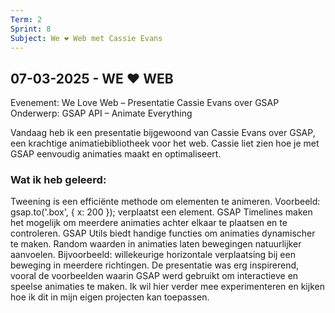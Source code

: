 ```yaml
---
Term: 2  
Sprint: 8  
Subject: We ❤️ Web met Cassie Evans  
---
```


## 07-03-2025 - WE ❤️ WEB

Evenement: We Love Web – Presentatie Cassie Evans over GSAP
Onderwerp: GSAP API – Animate Everything

Vandaag heb ik een presentatie bijgewoond van Cassie Evans over GSAP, een krachtige animatiebibliotheek voor het web. Cassie liet zien hoe je met GSAP eenvoudig animaties maakt en optimaliseert.

### Wat ik heb geleerd:
Tweening is een efficiënte methode om elementen te animeren.
Voorbeeld: gsap.to('.box', { x: 200 }); verplaatst een element.
GSAP Timelines maken het mogelijk om meerdere animaties achter elkaar te plaatsen en te controleren.
GSAP Utils biedt handige functies om animaties dynamischer te maken.
Random waarden in animaties laten bewegingen natuurlijker aanvoelen.
Bijvoorbeeld: willekeurige horizontale verplaatsing bij een beweging in meerdere richtingen.
De presentatie was erg inspirerend, vooral de voorbeelden waarin GSAP werd gebruikt om interactieve en speelse animaties te maken. Ik wil hier verder mee experimenteren en kijken hoe ik dit in mijn eigen projecten kan toepassen.